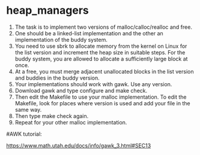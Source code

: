 # heap_managers
1. The task is to implement two versions of malloc/calloc/realloc and free.
2. One should be a linked-list implementation and the other an implementation of the buddy system.
3. You need to use sbrk to allocate memory from the kernel on Linux for the list version and increment the heap size in suitable steps. For the buddy system, you are allowed to allocate a sufficiently large block at once.
4. At a free, you must merge adjacent unallocated blocks in the list version and buddies in the buddy version.
5. Your implementations should work with gawk. Use any version.
6. Download gawk and type configure and make check.
7. Then edit the Makefile to use your malloc implementation. To edit the Makefile, look for places where version is used and add your file in the same way.
8. Then type make check again.
9. Repeat for your other malloc implementation.

#AWK tutorial:

https://www.math.utah.edu/docs/info/gawk_3.html#SEC13
